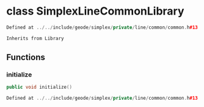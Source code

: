 # class SimplexLineCommonLibrary

```cpp
Defined at ../../include/geode/simplex/private/line/common/common.h#13
```

```cpp
Inherits from Library
```



## Functions

### initialize

```cpp
public void initialize()
```

```cpp
Defined at ../../include/geode/simplex/private/line/common/common.h#13
```




